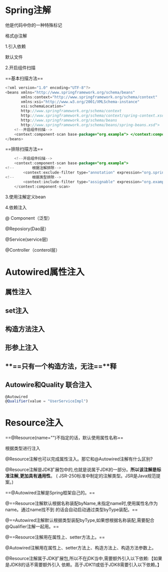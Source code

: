 # Spring注解

他是代码中你的一种特殊标记

格式@注解

1.引入依赖

默认文件

2.开启组件扫描

==基本扫描方法==

```java
<?xml version="1.0" encoding="UTF-8"?>
<beans xmlns="http://www.springframework.org/schema/beans"
       xmlns:context="http://www.springframework.org/schema/context"
       xmlns:xsi="http://www.w3.org/2001/XMLSchema-instance"
       xsi:schemaLocation="
       http://www.springframework.org/schema/context
       http://www.springframework.org/schema/context/spring-context.xsd
       http://www.springframework.org/schema/beans
       http://www.springframework.org/schema/beans/spring-beans.xsd">
    <!--开启组件扫描-->
    <context:component-scan base-package="org.example"> </context:component-scan>
</beans>

```

==排除扫描方法==

```java
    <!--开启组件扫描-->
    <context:component-scan base-package="org.example">
<!--        根据注解排除-->
        <context:exclude-filter type="annotation" expression="org.springframework.stereotype.Controller"/>
<!--        根据类型排除-->
        <context:include-filter type="assignable" expression="org.example"/>
    </context:component-scan>
```

3.使用注解定义bean

4.依赖注入

@ Component（泛型）

@Reposiory(Dao层）

@Service(service层)

@Controller（conterol层）

# Autowired属性注入

## 属性注入

## set注入

## &#x20;构造方法注入

## 形参上注入

## \*\*==只有一个构造方法，无注==\*\*释

## Autowire和Quality 联合注入

```javascript
@Autowired
@Qualifier(value = "UserServiceImpl")
```

&#x20;

# Resource注入

\==@Resource(name="")不指定的话，默认使用属性名称==

根据类型进行注入

@Resource注解也可以完成属性注入。那它和@Autowired注解有什么区别?

&#x20;@Resource注解是JDK扩展包中的,也就是说属于JDK的一部分。**所以该注解是标准注解,更加具有通用性**。 (
JSR-250标准中制定的注解类型。JSR是Java规范提案。)

&#x20;==@Autowired注解是Spring框架自己的。==&#x20;

@==Resource注解默认根据名称装配byName,未指定name时,使用属性名作为name。通过name找不到 的话会自动启动通过类型byType装配。==

&#x20;@==Autowired注解默认根据类型装配byType,如果想根据名称装配,需要配合@Qualifier注解一起用。==&#x20;

&#x20;@==Resource注解用在属性上、setter方法上。==

&#x20;@Autowired注解用在属性上、setter方法上、构造方法上、构造方法参数上。

&#x20;@Resource注解属于JDK扩展包,所以不在jDK当中,需要额外引入以下依赖:【如果是JDK8的话不需要额外引入
依赖。高于JDK11或低于JDK8需要引入以下依赖。】
